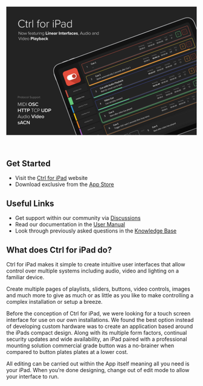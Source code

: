 ![Ctrl for iPad](./assets/cfi-banner.jpg)

<br />

## Get Started
- Visit the [Ctrl for iPad](https://labs.onlx.ltd/ctrl-for-ipad) website
- Download exclusive from the [App Store](https://apps.apple.com/gb/app/ctrl-for-ipad/id1247514528)

## Useful Links
- Get support within our community via [Discussions](https://github.com/onlxltd/ctrl-for-ipad/discussions)
- Read our documentation in the [User Manual](https://docs.onlx.ltd/ctrl-for-ipad)
- Look through previously asked questions in the [Knowledge Base](https://docs.onlx.ltd/knowledge-base)

## What does Ctrl for iPad do?

Ctrl for iPad makes it simple to create intuitive user interfaces that allow control over multiple systems including audio, video and lighting on a familiar device.

Create multiple pages of playlists, sliders, buttons, video controls, images and much more to give as much or as little as you like to make controlling a complex installation or setup a breeze.

Before the conception of Ctrl for iPad, we were looking for a touch screen interface for use on our own installations. We found the best option instead of developing custom hardware was to create an application based around the iPads compact design. Along with its multiple form factors, continual security updates and wide availability, an iPad paired with a professional mounting solution commercial grade button was a no-brainer when compared to button plates plates at a lower cost.

All editing can be carried out within the App itself meaning all you need is your iPad. When you’re done designing, change out of edit mode to allow your interface to run.
